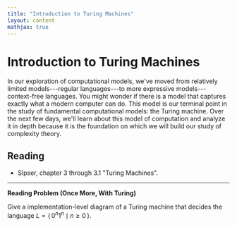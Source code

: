 ```yaml
---
title: "Introduction to Turing Machines"
layout: content
mathjax: true
---
```


# Introduction to Turing Machines

In our exploration of computational models, we've moved from relatively limited models---regular languages---to more expressive models---context-free languages.
You might wonder if there is a model that captures exactly what a modern computer can do.
This model is our terminal point in the study of fundamental computational models: the Turing machine.
Over the next few days, we'll learn about this model of computation and analyze it in depth because it is the foundation on which we will build our study of complexity theory.

## Reading

* Sipser, chapter 3 through 3.1 "Turing Machines".

---

**Reading Problem (Once More, With Turing)**

Give a implementation-level diagram of a Turing machine that decides the language $L = \{\, 0^n 1^n \mid n \geq 0 \,\}$.
